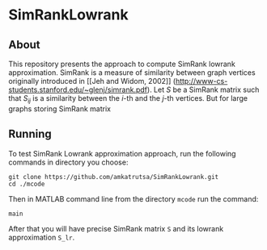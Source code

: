 <script type="text/javascript" src="http://cdn.mathjax.org/mathjax/latest/MathJax.js?config=TeX-AMS-MML_HTMLorMML"></script>
# SimRankLowrank

## About

This repository presents the approach to compute SimRank lowrank approximation. SimRank is a measure of similarity between graph vertices originally introduced in [[Jeh and Widom, 2002]] (http://www-cs-students.stanford.edu/~glenj/simrank.pdf). Let $S$ be a SimRank matrix such that $S_{ij}$ is a similarity between the $i$-th and the $j$-th vertices. But for large graphs storing SimRank matrix 

## Running

To test SimRank Lowrank approximation approach, run the following commands in directory you choose:
```
git clone https://github.com/amkatrutsa/SimRankLowrank.git
cd ./mcode
```
Then in MATLAB command line from the directory `mcode` run the command:
```
main
```

After that you will have precise SimRank matrix `S` and its lowrank approximation `S_lr`.
